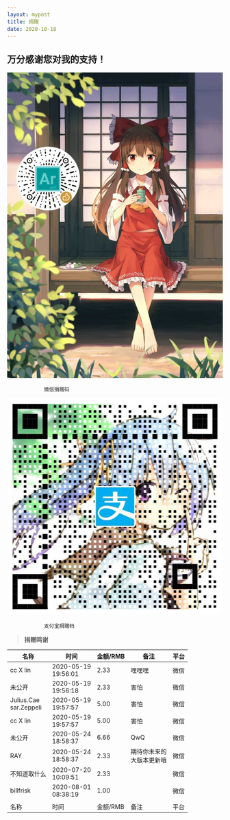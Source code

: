 ```yaml
---
layout: mypost
title: 捐赠
date: 2020-10-18
---
```


## **万分感谢您对我的支持！**

![wechat](posts/wechatpay.jpg)

                微信捐赠码

![ali](posts/alipay.jpg)

                支付宝捐赠码

> **捐赠鸣谢**

|  名称  |  时间  |  金额/RMB  |  备注  |  平台  |
|----|-----|-----|-----|-----|
|cc X lin|2020-05-19<br> 19:56:01|2.33|嘿嘿嘿|微信|
|未公开|2020-05-19<br> 19:56:18|2.33|害怕|微信|
|Julius.Cae<br>sar.Zeppeli|2020-05-19<br> 19:57:57|5.00|害怕|微信|
|cc X lin|2020-05-19<br> 19:57:57|5.00|害怕|微信|
|未公开|2020-05-24<br> 18:58:37|6.66|QwQ|微信|
|RAY|2020-05-24<br> 18:58:37|2.33|期待你未来的<br>大版本更新哦|微信|
|不知道取什么|2020-07-20<br> 10:09:51|2.33|  |微信|
|billfrisk|2020-08-01<br> 08:38:19|1.00|  |微信|
||||||
|  名称  |  时间  |  金额/RMB  |  备注  |  平台  |
